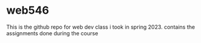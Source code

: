 # web546
This is the github repo for web dev class i took in spring 2023. contains the assignments done during the course

